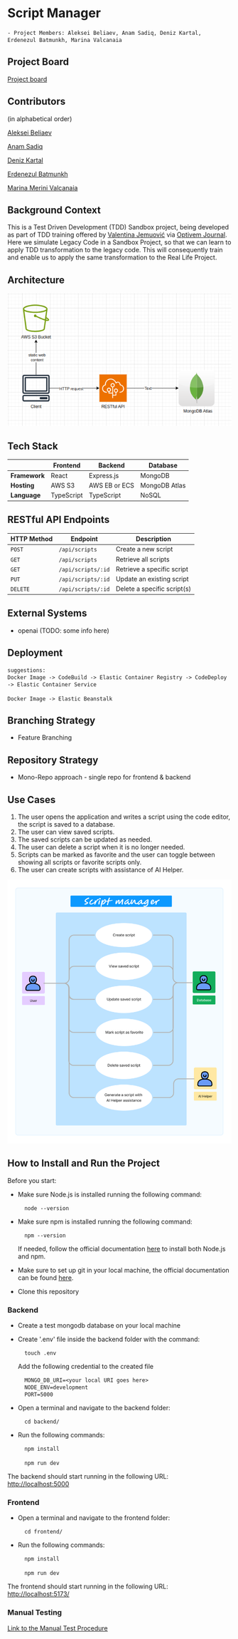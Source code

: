 # Script Manager

    - Project Members: Aleksei Beliaev, Anam Sadiq, Deniz Kartal, Erdenezul Batmunkh, Marina Valcanaia

## Project Board

[Project board](https://github.com/orgs/Team-DBA-TDD-Training/projects/1)

## Contributors

(in alphabetical order)

[Aleksei Beliaev](https://github.com/orgs/Team-DBA-TDD-Training/people/AleksBeliaevS3T)

[Anam Sadiq](https://github.com/orgs/Team-DBA-TDD-Training/people/anamsadiq)

[Deniz Kartal](https://github.com/orgs/Team-DBA-TDD-Training/people/dkartal)

[Erdenezul Batmunkh](https://github.com/orgs/Team-DBA-TDD-Training/people/erden3zul-3t)

[Marina Merini Valcanaia](https://github.com/orgs/Team-DBA-TDD-Training/people/marinamv885)


## Background Context

This is a Test Driven Development (TDD) Sandbox project, being developed as part of TDD training offered by
[Valentina Jemuović](https://www.linkedin.com/in/valentinajemuovic) via [Optivem Journal](https://journal.optivem.com/).
Here we simulate Legacy Code in a Sandbox Project, so that we can learn to apply TDD transformation to the legacy code.
This will consequently train and enable us to apply the same transformation to the Real Life Project.

## Architecture

![System Architecture](system.png)

## Tech Stack

|               | Frontend   | Backend       | Database      |
| ------------- | ---------- | ------------- | ------------- |
| **Framework** | React      | Express.js    | MongoDB       |
| **Hosting**   | AWS S3     | AWS EB or ECS | MongoDB Atlas |
| **Language**  | TypeScript | TypeScript    | NoSQL         |

## RESTful API Endpoints

| HTTP Method | Endpoint           | Description                  |
| ----------- |--------------------| -----------------------------|
| `POST`      | `/api/scripts`     | Create a new script          |
| `GET`       | `/api/scripts`     | Retrieve all scripts         |
| `GET`       | `/api/scripts/:id` | Retrieve a specific script   |
| `PUT`       | `/api/scripts/:id` | Update an existing script    |
| `DELETE`    | `/api/scripts/:id` | Delete a specific script(s)  |


## External Systems

- openai (TODO: some info here)

## Deployment

    suggestions:
    Docker Image -> CodeBuild -> Elastic Container Registry -> CodeDeploy -> Elastic Container Service

    Docker Image -> Elastic Beanstalk

## Branching Strategy

- Feature Branching

## Repository Strategy

- Mono-Repo approach - single repo for frontend & backend

## Use Cases

1. The user opens the application and writes a script using the code editor, the script is saved to a database.
2. The user can view saved scripts.
3. The saved scripts can be updated as needed.
4. The user can delete a script when it is no longer needed.
5. Scripts can be marked as favorite and the user can toggle between showing all scripts or favorite scripts only.
6. The user can create scripts with assistance of AI Helper.

![Use Cases Diagram](script-manager-use-case.png)

## How to Install and Run the Project

Before you start:

- Make sure Node.js is installed running the following command:

        node --version


- Make sure npm is installed running the following command:

        npm --version

    If needed, follow the official documentation [here](https://nodejs.org/en/learn/getting-started/how-to-install-nodejs) to install both Node.js and npm.

- Make sure to set up git in your local machine, the official documentation can be found [here](https://docs.github.com/en/get-started/getting-started-with-git/set-up-git).

- Clone this repository

### Backend
- Create a test mongodb database on your local machine
- Create '.env' file inside the backend folder with the command:

        touch .env


    Add the following credential to the created file

        MONGO_DB_URI=<your local URI goes here>
        NODE_ENV=development
        PORT=5000

- Open a terminal and navigate to the backend folder:

        cd backend/


- Run the following commands:


        npm install 

        npm run dev


The backend should start running in the following URL: [http://localhost:5000](http://localhost:5000)

### Frontend

- Open a terminal and navigate to the frontend folder:

        cd frontend/


- Run the following commands:

        npm install 

        npm run dev


The frontend should start running in the following URL: [http://localhost:5173/](http://localhost:5173/)

### Manual Testing
[Link to the Manual Test Procedure](manual-test-procedure)
